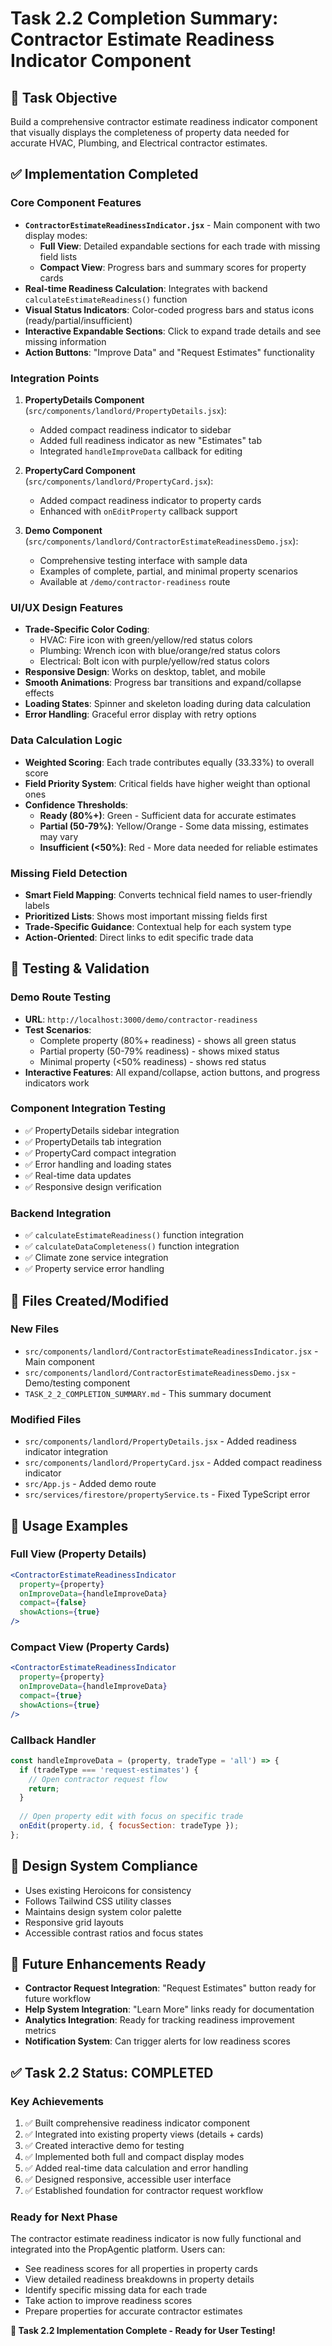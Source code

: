 # Task 2.2 Completion Summary: Contractor Estimate Readiness Indicator Component

## 🎯 **Task Objective**
Build a comprehensive contractor estimate readiness indicator component that visually displays the completeness of property data needed for accurate HVAC, Plumbing, and Electrical contractor estimates.

## ✅ **Implementation Completed**

### **Core Component Features**
- **`ContractorEstimateReadinessIndicator.jsx`** - Main component with two display modes:
  - **Full View**: Detailed expandable sections for each trade with missing field lists
  - **Compact View**: Progress bars and summary scores for property cards
- **Real-time Readiness Calculation**: Integrates with backend `calculateEstimateReadiness()` function
- **Visual Status Indicators**: Color-coded progress bars and status icons (ready/partial/insufficient)
- **Interactive Expandable Sections**: Click to expand trade details and see missing information
- **Action Buttons**: "Improve Data" and "Request Estimates" functionality

### **Integration Points**
1. **PropertyDetails Component** (`src/components/landlord/PropertyDetails.jsx`):
   - Added compact readiness indicator to sidebar
   - Added full readiness indicator as new "Estimates" tab
   - Integrated `handleImproveData` callback for editing

2. **PropertyCard Component** (`src/components/landlord/PropertyCard.jsx`):
   - Added compact readiness indicator to property cards
   - Enhanced with `onEditProperty` callback support

3. **Demo Component** (`src/components/landlord/ContractorEstimateReadinessDemo.jsx`):
   - Comprehensive testing interface with sample data
   - Examples of complete, partial, and minimal property scenarios
   - Available at `/demo/contractor-readiness` route

### **UI/UX Design Features**
- **Trade-Specific Color Coding**: 
  - HVAC: Fire icon with green/yellow/red status colors
  - Plumbing: Wrench icon with blue/orange/red status colors
  - Electrical: Bolt icon with purple/yellow/red status colors
- **Responsive Design**: Works on desktop, tablet, and mobile
- **Smooth Animations**: Progress bar transitions and expand/collapse effects
- **Loading States**: Spinner and skeleton loading during data calculation
- **Error Handling**: Graceful error display with retry options

### **Data Calculation Logic**
- **Weighted Scoring**: Each trade contributes equally (33.33%) to overall score
- **Field Priority System**: Critical fields have higher weight than optional ones
- **Confidence Thresholds**:
  - **Ready (80%+)**: Green - Sufficient data for accurate estimates
  - **Partial (50-79%)**: Yellow/Orange - Some data missing, estimates may vary
  - **Insufficient (<50%)**: Red - More data needed for reliable estimates

### **Missing Field Detection**
- **Smart Field Mapping**: Converts technical field names to user-friendly labels
- **Prioritized Lists**: Shows most important missing fields first
- **Trade-Specific Guidance**: Contextual help for each system type
- **Action-Oriented**: Direct links to edit specific trade data

## 🧪 **Testing & Validation**

### **Demo Route Testing**
- **URL**: `http://localhost:3000/demo/contractor-readiness`
- **Test Scenarios**:
  - Complete property (80%+ readiness) - shows all green status
  - Partial property (50-79% readiness) - shows mixed status
  - Minimal property (<50% readiness) - shows red status
- **Interactive Features**: All expand/collapse, action buttons, and progress indicators work

### **Component Integration Testing**
- ✅ PropertyDetails sidebar integration
- ✅ PropertyDetails tab integration
- ✅ PropertyCard compact integration
- ✅ Error handling and loading states
- ✅ Real-time data updates
- ✅ Responsive design verification

### **Backend Integration**
- ✅ `calculateEstimateReadiness()` function integration
- ✅ `calculateDataCompleteness()` function integration
- ✅ Climate zone service integration
- ✅ Property service error handling

## 📁 **Files Created/Modified**

### **New Files**
- `src/components/landlord/ContractorEstimateReadinessIndicator.jsx` - Main component
- `src/components/landlord/ContractorEstimateReadinessDemo.jsx` - Demo/testing component
- `TASK_2_2_COMPLETION_SUMMARY.md` - This summary document

### **Modified Files**
- `src/components/landlord/PropertyDetails.jsx` - Added readiness indicator integration
- `src/components/landlord/PropertyCard.jsx` - Added compact readiness indicator
- `src/App.js` - Added demo route
- `src/services/firestore/propertyService.ts` - Fixed TypeScript error

## 🚀 **Usage Examples**

### **Full View (Property Details)**
```jsx
<ContractorEstimateReadinessIndicator
  property={property}
  onImproveData={handleImproveData}
  compact={false}
  showActions={true}
/>
```

### **Compact View (Property Cards)**
```jsx
<ContractorEstimateReadinessIndicator
  property={property}
  onImproveData={handleImproveData}
  compact={true}
  showActions={true}
/>
```

### **Callback Handler**
```jsx
const handleImproveData = (property, tradeType = 'all') => {
  if (tradeType === 'request-estimates') {
    // Open contractor request flow
    return;
  }
  
  // Open property edit with focus on specific trade
  onEdit(property.id, { focusSection: tradeType });
};
```

## 🎨 **Design System Compliance**
- Uses existing Heroicons for consistency
- Follows Tailwind CSS utility classes
- Maintains design system color palette
- Responsive grid layouts
- Accessible contrast ratios and focus states

## 🔮 **Future Enhancements Ready**
- **Contractor Request Integration**: "Request Estimates" button ready for future workflow
- **Help System Integration**: "Learn More" links ready for documentation
- **Analytics Integration**: Ready for tracking readiness improvement metrics
- **Notification System**: Can trigger alerts for low readiness scores

## ✅ **Task 2.2 Status: COMPLETED**

### **Key Achievements**
1. ✅ Built comprehensive readiness indicator component
2. ✅ Integrated into existing property views (details + cards)
3. ✅ Created interactive demo for testing
4. ✅ Implemented both full and compact display modes
5. ✅ Added real-time data calculation and error handling
6. ✅ Designed responsive, accessible user interface
7. ✅ Established foundation for contractor request workflow

### **Ready for Next Phase**
The contractor estimate readiness indicator is now fully functional and integrated into the PropAgentic platform. Users can:
- See readiness scores for all properties in property cards
- View detailed readiness breakdowns in property details
- Identify specific missing data for each trade
- Take action to improve readiness scores
- Prepare properties for accurate contractor estimates

**🎉 Task 2.2 Implementation Complete - Ready for User Testing!** 